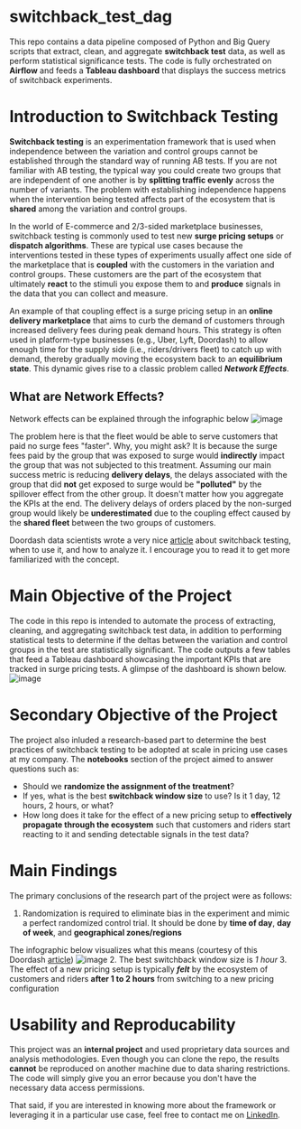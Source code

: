 # switchback_test_dag
This repo contains a data pipeline composed of Python and Big Query scripts that extract, clean, and aggregate **switchback test** data, as well as perform statistical 
significance tests. The code is fully orchestrated on **Airflow** and feeds a **Tableau dashboard** that displays the success metrics of switchback experiments.

# Introduction to Switchback Testing
**Switchback testing** is an experimentation framework that is used when independence between the variation and control groups cannot be established through the standard way of running AB tests. If you are not familiar with AB testing, the typical way you could create two groups that are independent of one another is by **splitting traffic evenly** across the number of variants. The problem with establishing independence happens when the intervention being tested affects part of the ecosystem that is **shared** among the variation and control groups.

In the world of E-commerce and 2/3-sided marketplace businesses, switchback testing is commonly used to test new **surge pricing setups** or **dispatch algorithms**. These are typical use cases because the interventions tested in these types of experiments usually affect one side of the marketplace that is **coupled** with the customers in the variation and control groups. These customers are the part of the ecosystem that ultimately **react** to the stimuli you expose them to and **produce** signals in the data that you can collect and measure.

An example of that coupling effect is a surge pricing setup in an **online delivery marketplace** that aims to curb the demand of customers through increased delivery fees during peak demand hours. This strategy is often used in platform-type businesses (e.g., Uber, Lyft, Doordash) to allow enough time for the supply side (i.e., riders/drivers fleet) to catch up with demand, thereby gradually moving the ecosystem back to an **equilibrium state**. This dynamic gives rise to a classic problem called _**Network Effects**_.

## What are Network Effects?
Network effects can be explained through the infographic below
![image](https://user-images.githubusercontent.com/98691360/193418293-45709e62-d0f0-4b85-b6e5-2605442e41d4.png)

The problem here is that the fleet would be able to serve customers that paid no surge fees "faster". Why, you might ask? It is because the surge fees paid by the group that was exposed to surge would **indirectly** impact the group that was not subjected to this treatment. Assuming our main success metric is reducing **delivery delays**, the delays associated with the group that did **not** get exposed to surge would be **"polluted"** by the spillover effect from the other group. It doesn't matter how you aggregate the KPIs at the end. The delivery delays of orders placed by the non-surged group would likely be **underestimated** due to the coupling effect caused by the **shared fleet** between the two groups of customers.

Doordash data scientists wrote a very nice [article](https://medium.com/@DoorDash/switchback-tests-and-randomized-experimentation-under-network-effects-at-doordash-f1d938ab7c2a) about switchback testing, when to use it, and how to analyze it. I encourage you to read it to get more familiarized with the concept.

# Main Objective of the Project
The code in this repo is intended to automate the process of extracting, cleaning, and aggregating switchback test data, in addition to performing statistical tests to
determine if the deltas between the variation and control groups in the test are statistically significant. The code outputs a few tables that feed a Tableau dashboard
showcasing the important KPIs that are tracked in surge pricing tests. A glimpse of the dashboard is shown below.
![image](https://user-images.githubusercontent.com/98691360/193418690-176a72e1-2e7a-4410-a9c9-ab3346c15ae1.png)

# Secondary Objective of the Project
The project also inluded a research-based part to determine the best practices of switchback testing to be adopted at scale in pricing use cases at my company. The **notebooks** section of the project aimed to answer questions such as:
- Should we **randomize the assignment of the treatment**?
- If yes, what is the best **switchback window size** to use? Is it 1 day, 12 hours, 2 hours, or what?
- How long does it take for the effect of a new pricing setup to **effectively propagate through the ecosystem** such that customers and riders start reacting to it
and sending detectable signals in the test data?

# Main Findings
The primary conclusions of the research part of the project were as follows:
1. Randomization is required to eliminate bias in the experiment and mimic a perfect randomized control trial. It should be done by **time of day**, **day of week**, and **geographical zones/regions**

The infographic below visualizes what this means (courtesy of this Doordash [article](https://medium.com/@DoorDash/switchback-tests-and-randomized-experimentation-under-network-effects-at-doordash-f1d938ab7c2a))
![image](https://user-images.githubusercontent.com/98691360/193418970-a8c9fc90-17b9-41cb-8947-ecf128607d2a.png)
2. The best switchback window size is *1 hour*
3. The effect of a new pricing setup is typically **_felt_** by the ecosystem of customers and riders **after 1 to 2 hours** from switching to a new pricing configuration

# Usability and Reproducability
This project was an **internal project** and used proprietary data sources and analysis methodologies. Even though you can clone the repo, the results **cannot** 
be reproduced on another machine due to data sharing restrictions. The code will simply give you an error because you don't have the necessary data access permissions. 

That said, if you are interested in knowing more about the framework or leveraging it in a particular use case, feel free to contact me on [LinkedIn](https://www.linkedin.com/in/omar-elmaria/).

